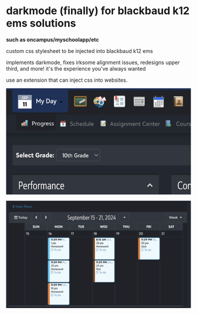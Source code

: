 # darkmode (finally) for blackbaud k12 ems solutions
**such as oncampus/myschoolapp/etc**

custom css stylesheet to be injected into blackbaud k12 ems

implements darkmode, fixes irksome alignment issues, redesigns upper third, and more! it's the experience you've always wanted 

use an extension that can inject css into websites.

![](/demo-imgs/demo-1.png)

![](/demo-imgs/demo-2.png)
